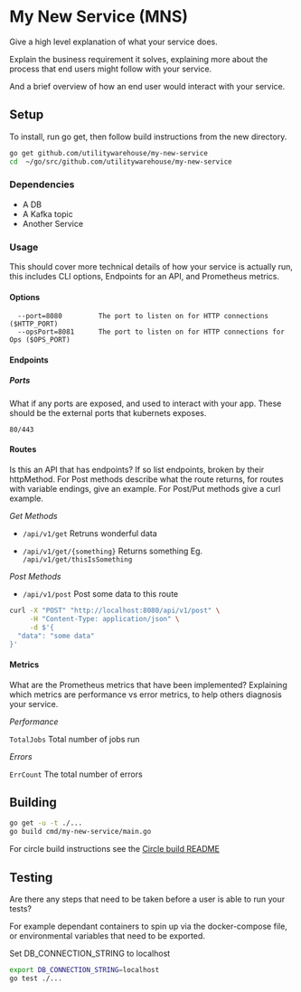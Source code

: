 # My New Service (MNS)

Give a high level explanation of what your service does.

Explain the business requirement it solves, explaining more about the process that end users might follow with your service.

And a brief overview of how an end user would interact with your service. 

## Setup
To install, run go get, then follow build instructions from the new directory.

```bash
go get github.com/utilitywarehouse/my-new-service
cd  ~/go/src/github.com/utilitywarehouse/my-new-service
```

### Dependencies 
* A DB
* A Kafka topic
* Another Service

### Usage
This should cover more technical details of how your service is actually run, this includes CLI options, Endpoints for an API, and Prometheus metrics. 

#### Options
```
  --port=8080         The port to listen on for HTTP connections ($HTTP_PORT)
  --opsPort=8081      The port to listen on for HTTP connections for Ops ($OPS_PORT)
```

#### Endpoints

##### Ports

What if any ports are exposed, and used to interact with your app. These should be the external ports that kubernets exposes.

`80/443`

#### Routes

Is this an API that has endpoints?  If so list endpoints, broken by their httpMethod. For Post methods describe what the route returns, for routes with variable endings, give an example. For Post/Put methods give a curl example.

*Get Methods*
* `/api/v1/get`
Retruns wonderful data

* `/api/v1/get/{something}`
Returns something
Eg. `/api/v1/get/thisIsSomething`


*Post Methods*
* `/api/v1/post`
Post some data to this route
```bash
curl -X "POST" "http://localhost:8080/api/v1/post" \
     -H "Content-Type: application/json" \
     -d $'{
  "data": "some data"
}'
```

#### Metrics

What are the Prometheus metrics that have been implemented? Explaining which metrics are performance vs error metrics, to help others diagnosis your service.

*Performance*

`TotalJobs`
Total number of jobs run

*Errors*

`ErrCount`
The total number of errors

## Building 
```bash
go get -u -t ./...
go build cmd/my-new-service/main.go
```
For circle build instructions see the [Circle build README](CIRCLE_README.md)

## Testing
Are there any steps that need to be taken before a user is able to run your tests?

For example dependant containers to spin up via the docker-compose file, or environmental variables that need to be exported.

Set DB_CONNECTION_STRING to localhost


```bash
export DB_CONNECTION_STRING=localhost
go test ./...
```


